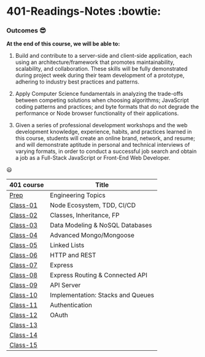 # 401-Readings-Notes :bowtie:

### Outcomes :sunglasses:

**At the end of this course, we will be able to:**

1. Build and contribute to a server-side and client-side application, each using an architecture/framework that promotes maintainability, scalability, and collaboration. These skills will be fully demonstrated during project week during their team development of a prototype, adhering to industry best practices and patterns.

1. Apply Computer Science fundamentals in analyzing the trade-offs between competing solutions when choosing algorithms; JavaScript coding patterns and practices; and byte formats that do not degrade the performance or Node browser functionality of their applications.

1. Given a series of professional development workshops and the web development knowledge, experience, habits, and practices learned in this course, students will create an online brand, network, and resume; and will demonstrate aptitude in personal and technical interviews of varying formats, in order to conduct a successful job search and obtain a job as a Full-Stack JavaScript or Front-End Web Developer.

:smiley:

| 401 course                                                              | Title                             |
| ----------------------------------------------------------------------- | --------------------------------- |
| [Prep](https://yasminadaileh1.github.io/401-reading-notes/prep)         | Engineering Topics                |
| [Class-01](https://yasminadaileh1.github.io/401-reading-notes/class-01) | Node Ecosystem, TDD, CI/CD        |
| [Class-02](https://yasminadaileh1.github.io/401-reading-notes/class-02) | Classes, Inheritance, FP          |
| [Class-03](https://yasminadaileh1.github.io/401-reading-notes/class-03) | Data Modeling & NoSQL Databases   |
| [Class-04](https://yasminadaileh1.github.io/401-reading-notes/class-04) | Advanced Mongo/Mongoose           |
| [Class-05](https://yasminadaileh1.github.io/401-reading-notes/class-05) | Linked Lists                      |
| [Class-06](https://yasminadaileh1.github.io/401-reading-notes/class-06) | HTTP and REST                     |
| [Class-07](https://yasminadaileh1.github.io/401-reading-notes/class-07) | Express                           |
| [Class-08](https://yasminadaileh1.github.io/401-reading-notes/class-08) | Express Routing & Connected API   |
| [Class-09](https://yasminadaileh1.github.io/401-reading-notes/class-09) | API Server                        |
| [Class-10](https://yasminadaileh1.github.io/401-reading-notes/class-10) | Implementation: Stacks and Queues |
| [Class-11](https://yasminadaileh1.github.io/401-reading-notes/class-11) | Authentication                    |
| [Class-12](https://yasminadaileh1.github.io/401-reading-notes/class-12) | OAuth                             |
| [Class-13](https://yasminadaileh1.github.io/401-reading-notes/class-13) |                                   |
| [Class-14](https://yasminadaileh1.github.io/401-reading-notes/class-14) |                                   |
| [Class-15](https://yasminadaileh1.github.io/401-reading-notes/class-15) |                                   |
